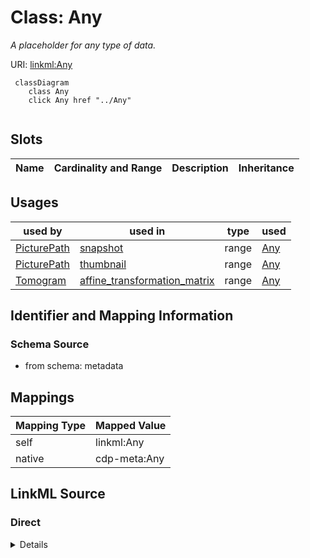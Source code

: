 

# Class: Any


_A placeholder for any type of data._





URI: [linkml:Any](https://w3id.org/linkml/Any)






```mermaid
 classDiagram
    class Any
    click Any href "../Any"
      
```




<!-- no inheritance hierarchy -->


## Slots

| Name | Cardinality and Range | Description | Inheritance |
| ---  | --- | --- | --- |





## Usages

| used by | used in | type | used |
| ---  | --- | --- | --- |
| [PicturePath](PicturePath.md) | [snapshot](snapshot.md) | range | [Any](Any.md) |
| [PicturePath](PicturePath.md) | [thumbnail](thumbnail.md) | range | [Any](Any.md) |
| [Tomogram](Tomogram.md) | [affine_transformation_matrix](affine_transformation_matrix.md) | range | [Any](Any.md) |






## Identifier and Mapping Information







### Schema Source


* from schema: metadata




## Mappings

| Mapping Type | Mapped Value |
| ---  | ---  |
| self | linkml:Any |
| native | cdp-meta:Any |







## LinkML Source

<!-- TODO: investigate https://stackoverflow.com/questions/37606292/how-to-create-tabbed-code-blocks-in-mkdocs-or-sphinx -->

### Direct

<details>
```yaml
name: Any
description: A placeholder for any type of data.
from_schema: metadata
class_uri: linkml:Any

```
</details>

### Induced

<details>
```yaml
name: Any
description: A placeholder for any type of data.
from_schema: metadata
class_uri: linkml:Any

```
</details>